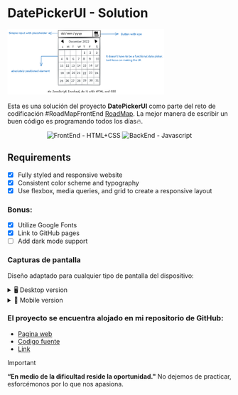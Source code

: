 # DatePickerUI - Solution

<img src="datepicker-ui-7l480.png" alt="Solucion preview" style="max-width: 70%; height: auto;">

Esta es una solución del proyecto **DatePickerUI** como parte del reto de codificación #RoadMapFrontEnd [RoadMap](https://roadmap.sh/projects/datepicker-ui). La mejor manera de escribir un buen código es programando todos los días🔥.

<div align="center">
  <img src="https://img.shields.io/badge/FrontEnd-HTML%2BCSS-yellow" alt="FrontEnd - HTML+CSS">
  <img src="https://img.shields.io/badge/BackEnd-Javascript-orange" alt="BackEnd - Javascript">
</div>

## Requirements
- [x] Fully styled and responsive website
- [x] Consistent color scheme and typography
- [x] Use flexbox, media queries, and grid to create a responsive layout

### Bonus:

- [x] Utilize Google Fonts
- [x] Link to GitHub pages
- [ ] Add dark mode support

### Capturas de pantalla

Diseño adaptado para cualquier tipo de pantalla del dispositivo:

<details>
    <summary>🖥️ Desktop version</summary>

![](desktop.png)
</details>

<details>
    <summary>📱 Mobile version</summary>

![](mobile.png)
</details>


### El proyecto se encuentra alojado en mi repositorio de GitHub:

- [Pagina web](https://miguelramosalarcon.github.io/DatepickerUI-Roadmap/)
- [Codigo fuente]()
- [Link](https://roadmap.sh/projects/datepicker-ui)
> [!IMPORTANT]
> **“En medio de la dificultad reside la oportunidad."** No dejemos de practicar, esforcémonos por lo que nos apasiona.
